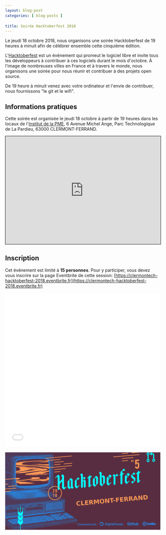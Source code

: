 ```yaml
---
layout: blog-post
categories: [ blog-posts ]

title: Soirée Hacktoberfest 2018
---
```


Le jeudi 18 octobre 2018, nous organisons une soirée Hacktoberfest de 19 heures
à minuit afin de célébrer ensemble cette cinquième édition.

L'[Hacktoberfest](https://hacktoberfest.digitalocean.com/) est un évènement qui
promeut le logiciel libre et invite tous les développeurs à contribuer à ces
logiciels durant le mois d'octobre. À l'image de nombreuses villes en France et
à travers le monde, nous organisons une soirée pour nous réunir et contribuer à
des projets open source.

De 19 heure à minuit venez avec votre ordinateur et l'envie de contribuer, nous
fournissons "le git et le wifi".

## Informations pratiques

Cette soirée est organisée le jeudi 18 octobre à partir de 19 heures dans les
locaux de l'[Institut de la PME](https://www.institutdelapme.com/), 6 Avenue 
Michel Ange, Parc Technologique de La Pardieu, 63000 CLERMONT-FERRAND.

<iframe width="100%" height="350" frameborder="0" scrolling="no" marginheight="0" marginwidth="0" src="https://www.openstreetmap.org/export/embed.html?bbox=3.1290328502655034%2C45.75973892521535%2C3.133512139320374%2C45.7614342911551&amp;layer=mapnik&amp;marker=45.76058661462464%2C3.1312724947929382" style="border: 1px solid black"></iframe>

## Inscription

Cet événement est limité à **15 personnes**.  Pour y participer, vous devez vous
inscrire sur la page Eventbrite de cette session: [https://clermontech-hacktoberfest-2018.eventbrite.fr](https://clermontech-hacktoberfest-2018.eventbrite.fr)

<iframe src="//eventbrite.fr/tickets-external?eid=50979733756&ref=etckt" frameborder="0" height="500" width="100%" vspace="0" hspace="0" marginheight="5" marginwidth="5" scrolling="auto" allowtransparency="true"></iframe>

![](/images/blog-posts/hacktoberfest_2018.png)
